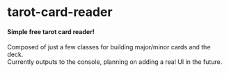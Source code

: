# tarot-card-reader
<h4>Simple free tarot card reader!</h4>
<p>Composed of just a few classes for building major/minor cards and the deck.<br>
Currently outputs to the console, planning on adding a real UI in the future.</p><br>

